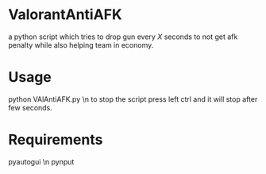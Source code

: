# ValorantAntiAFK
a python script which tries to drop gun every *X* seconds to not get afk penalty while also helping team in economy.

# Usage
python VAlAntiAFK.py \n
to stop the script press left ctrl and it will stop after few seconds.

# Requirements
pyautogui \n
pynput
